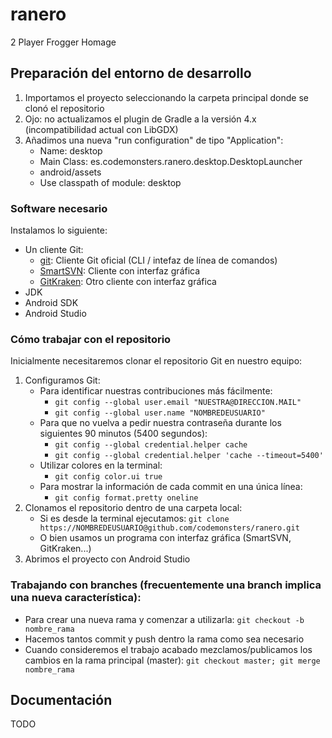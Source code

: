 # ranero
2 Player Frogger Homage

## Preparación del entorno de desarrollo

1. Importamos el proyecto seleccionando la carpeta principal donde se clonó el repositorio
2. Ojo: no actualizamos el plugin de Gradle a la versión 4.x (incompatibilidad actual con LibGDX)
3. Añadimos una nueva "run configuration" de tipo "Application":
    * Name: desktop
    * Main Class: es.codemonsters.ranero.desktop.DesktopLauncher
    * android/assets
    * Use classpath of module: desktop

### Software necesario

Instalamos lo siguiente:
* Un cliente Git:
    * [git](https://git-scm.com/downloads): Cliente Git oficial (CLI / intefaz de línea de comandos)
    * [SmartSVN](http://www.smartsvn.com/): Cliente con interfaz gráfica
    * [GitKraken](http://www.gitkraken.com/): Otro cliente con interfaz gráfica
* JDK
* Android SDK
* Android Studio

### Cómo trabajar con el repositorio

Inicialmente necesitaremos clonar el repositorio Git en nuestro equipo:

1. Configuramos Git:
    * Para identificar nuestras contribuciones más fácilmente:
        * ```git config --global user.email "NUESTRA@DIRECCION.MAIL"```
        * ```git config --global user.name "NOMBREDEUSUARIO"```
    * Para que no vuelva a pedir nuestra contraseña durante los siguientes 90 minutos (5400 segundos):
        * ```git config --global credential.helper cache```
        * ```git config --global credential.helper 'cache --timeout=5400'```
    * Utilizar colores en la terminal:
        * ```git config color.ui true```
    * Para mostrar la información de cada commit en una única línea:
        * ```git config format.pretty oneline```
2. Clonamos el repositorio dentro de una carpeta local:
    * Si es desde la terminal ejecutamos: ```git clone https://NOMBREDEUSUARIO@github.com/codemonsters/ranero.git```
    * O bien usamos un programa con interfaz gráfica (SmartSVN, GitKraken...)
3. Abrimos el proyecto con Android Studio

### Trabajando con branches (frecuentemente una branch implica una nueva característica):

* Para crear una nueva rama y comenzar a utilizarla: ```git checkout -b nombre_rama```
* Hacemos tantos commit y push dentro la rama como sea necesario
* Cuando consideremos el trabajo acabado mezclamos/publicamos los cambios en la rama principal (master): ```git checkout master; git merge nombre_rama```

## Documentación

TODO
